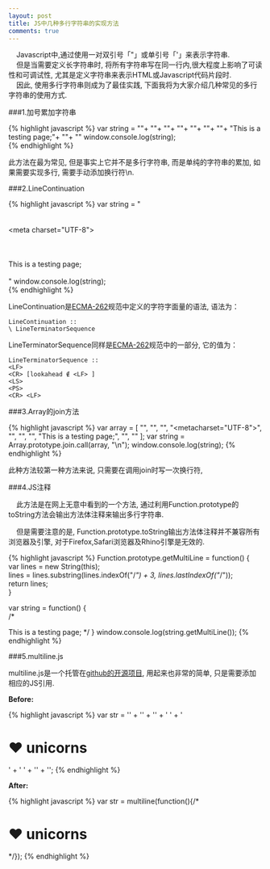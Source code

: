 ```yaml
---
layout: post
title: JS中几种多行字符串的实现方法
comments: true
---
```


&nbsp;&nbsp;&nbsp;&nbsp;Javascript中,通过使用一对双引号「"」或单引号「'」来表示字符串. <br/>
&nbsp;&nbsp;&nbsp;&nbsp;但是当需要定义长字符串时, 将所有字符串写在同一行内,很大程度上影响了可读性和可调试性, 尤其是定义字符串来表示HTML或Javascript代码片段时.<br/>
&nbsp;&nbsp;&nbsp;&nbsp;因此, 使用多行字符串则成为了最佳实践, 下面我将为大家介绍几种常见的多行字符串的使用方式.



###1.加号累加字符串

{% highlight javascript %}
var string = "<!DOCTYPE html>"+
            "<html>"+
                "<head>"+
                    "<meta charset="UTF-8">"+
                    "<title>Test</title>"+
                "</head>"+
                "<body>"+
                    "This is a testing page;"+
                "</body>"+
            "</html>"
window.console.log(string);  
{% endhighlight %}

此方法在最为常见, 但是事实上它并不是多行字符串, 而是单纯的字符串的累加, 如果需要实现多行, 需要手动添加换行符\n.

###2.LineContinuation

{% highlight javascript %}
var string = "<!DOCTYPE html>\
            <html>\
                <head>\
                    <meta charset=\"UTF-8\">\
                    <title>Test</title>\
                </head>\
                <body>\
                    This is a testing page;\
                </body>\
            </html>"
window.console.log(string);  
{% endhighlight %}

LineContinuation是[ECMA-262](http://www.ecma-international.org/ecma-262/5.1/#sec-7.8.4)规范中定义的字符字面量的语法, 语法为： 

    LineContinuation ::
    \ LineTerminatorSequence

LineTerminatorSequence同样是[ECMA-262](http://www.ecma-international.org/ecma-262/5.1/#sec-7.3)规范中的一部分, 它的值为： 

    LineTerminatorSequence ::
    <LF>
    <CR> [lookahead ∉ <LF> ]
    <LS>
    <PS>
    <CR> <LF>

###3.Array的join方法

{% highlight javascript %}
var array = [ "<!DOCTYPE html>", "<html>", "<head>", "<metacharset=\"UTF-8\">",
        "<title>Test</title>", "</head>", "<body>", "This is a testing page;",
        "</body>", "</html>" ];
var string = Array.prototype.join.call(array, "\n");
window.console.log(string);
{% endhighlight %}

此种方法较第一种方法来说, 只需要在调用join时写一次换行符, 

###4.JS注释

&nbsp;&nbsp;&nbsp;&nbsp;此方法是在网上无意中看到的一个方法, 通过利用Function.prototype的toString方法会输出方法体注释来输出多行字符串.<br/>

&nbsp;&nbsp;&nbsp;&nbsp;但是需要注意的是, Function.prototype.toString输出方法体注释并不兼容所有浏览器及引擎, 对于Firefox,Safari浏览器及Rhino引擎是无效的.<br/>

{% highlight javascript %}
Function.prototype.getMultiLine = function() {  
    var lines = new String(this);  
    lines = lines.substring(lines.indexOf("/*") + 3, lines.lastIndexOf("*/"));  
    return lines;  
}  
  
var string = function() {  
    /* 
<!DOCTYPE html>
<html>
    <head>
        <meta charset="UTF-8">
        <title>Test</title>
    </head>
    <body>
        This is a testing page;
    </body>
</html>
    */  
}
window.console.log(string.getMultiLine());
{% endhighlight %}

###5.multiline.js

multiline.js是一个托管在[github的开源项目](https://github.com/sindresorhus/multiline), 用起来也非常的简单, 只是需要添加相应的JS引用.

**Before:**

{% highlight javascript %}
var str = '' +
'<!doctype html>' +
'<html>' +
'   <body>' +
'       <h1>❤ unicorns</h1>' +
'   </body>' +
'</html>' +
'';
{% endhighlight %}

**After:**

{% highlight javascript %}
var str = multiline(function(){/*
<!doctype html>
<html>
    <body>
        <h1>❤ unicorns</h1>
    </body>
</html>
*/});
{% endhighlight %}